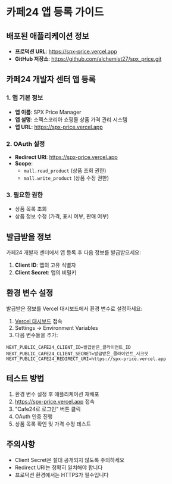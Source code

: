 # 카페24 앱 등록 가이드

## 배포된 애플리케이션 정보

- **프로덕션 URL**: https://spx-price.vercel.app
- **GitHub 저장소**: https://github.com/alchemist27/spx_price.git

## 카페24 개발자 센터 앱 등록

### 1. 앱 기본 정보
- **앱 이름**: SPX Price Manager
- **앱 설명**: 소펙스코리아 쇼핑몰 상품 가격 관리 시스템
- **앱 URL**: https://spx-price.vercel.app

### 2. OAuth 설정
- **Redirect URI**: https://spx-price.vercel.app
- **Scope**: 
  - `mall.read_product` (상품 조회 권한)
  - `mall.write_product` (상품 수정 권한)

### 3. 필요한 권한
- 상품 목록 조회
- 상품 정보 수정 (가격, 표시 여부, 판매 여부)

## 발급받을 정보

카페24 개발자 센터에서 앱 등록 후 다음 정보를 발급받으세요:

1. **Client ID**: 앱의 고유 식별자
2. **Client Secret**: 앱의 비밀키

## 환경 변수 설정

발급받은 정보를 Vercel 대시보드에서 환경 변수로 설정하세요:

1. [Vercel 대시보드](https://vercel.com/neuron-architecture/spx-price) 접속
2. Settings → Environment Variables
3. 다음 변수들을 추가:

```
NEXT_PUBLIC_CAFE24_CLIENT_ID=발급받은_클라이언트_ID
NEXT_PUBLIC_CAFE24_CLIENT_SECRET=발급받은_클라이언트_시크릿
NEXT_PUBLIC_CAFE24_REDIRECT_URI=https://spx-price.vercel.app
```

## 테스트 방법

1. 환경 변수 설정 후 애플리케이션 재배포
2. https://spx-price.vercel.app 접속
3. "Cafe24로 로그인" 버튼 클릭
4. OAuth 인증 진행
5. 상품 목록 확인 및 가격 수정 테스트

## 주의사항

- Client Secret은 절대 공개되지 않도록 주의하세요
- Redirect URI는 정확히 일치해야 합니다
- 프로덕션 환경에서는 HTTPS가 필수입니다 